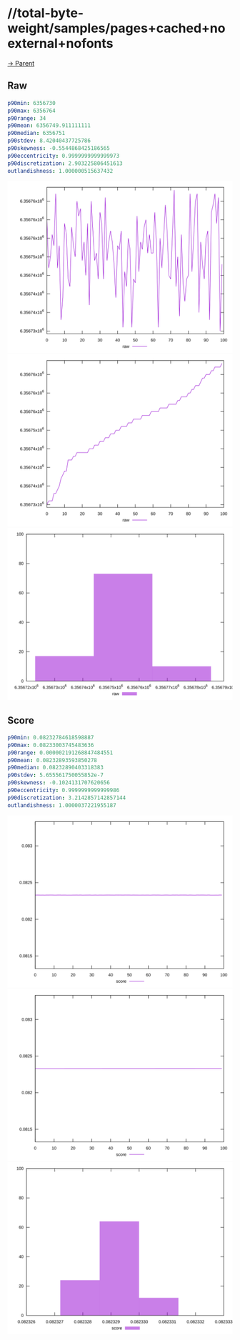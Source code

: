 
# //total-byte-weight/samples/pages+cached+noexternal+nofonts

[→ Parent](../..)


## Raw


```yaml
p90min: 6356730
p90max: 6356764
p90range: 34
p90mean: 6356749.911111111
p90median: 6356751
p90stdev: 8.42040437725786
p90skewness: -0.5544868425186565
p90eccentricity: 0.9999999999999973
p90discretization: 2.903225806451613
outlandishness: 1.000000515637432

```

![PLOT: raw-values](./raw/values.svg)![PLOT: raw-sorted](./raw/sorted.svg)![PLOT: raw-histogram](./raw/histogram.svg)
## Score


```yaml
p90min: 0.08232784618598887
p90max: 0.08233003745483636
p90range: 0.000002191268847484551
p90mean: 0.08232893593850278
p90median: 0.08232890403318383
p90stdev: 5.655561750055852e-7
p90skewness: -0.1024131707620656
p90eccentricity: 0.9999999999999986
p90discretization: 3.2142857142857144
outlandishness: 1.0000037221955187

```

![PLOT: score-values](./score/values.svg)![PLOT: score-sorted](./score/sorted.svg)![PLOT: score-histogram](./score/histogram.svg)